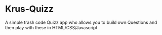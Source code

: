 # Krus-Quizz
A simple trash code Quizz app who allows you to build own Questions and then play with these in HTML/CSS/Javascript
